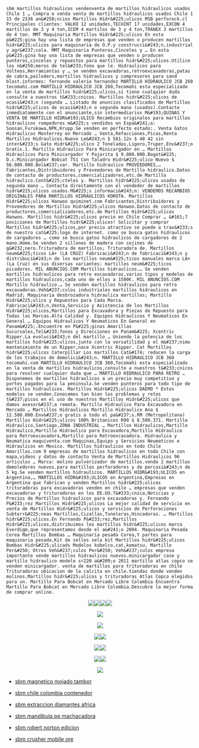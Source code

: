 
```
sbm martillos hidraulicos vendenventa de martillos hidraulicos usados Chile 1 … Compra e venda venta de martillos hidraulicos usados Chile 1 15 de 2336 an&#250;ncios Martillos Hidr&#225;ulicos MSB perforock.cl Principales clientes: VALKO 12 unidades,TECHINT 17 unidades,EXCON 4 martillos de 3 y 4 ton,ICEM 4 martilos de 3 y 4 ton,TRANEX 3 martillos de 4 ton. MMT Maquinaria Martillos Hidr&#225;ulicos En esta p&#225;gina hay una lista de empresas que venden o producen martillos hidr&#225;ulicos para maquinaria de O.P.y construcci&#243;n,industrial y agr&#237;cola. MMT Maquinaria Punteros,Cinceles y … En esta p&#225;gina hay una lista de empresas que venden o producen punteros,cinceles y repuestos para martillos hidr&#225;ulicos.Utilice los n&#250;meros de tel&#233;fono que le. Hidraulicos para Volteos,Herramientas y … se venden excavadoras,retroexcavadoras,patas de cabra,pailoders,martillos hidraulicos y compresores para sand blast.informes: fernando valerio hernandez MARTILLO HIDRAULICO JCB 260 tecomahi.com MARTILLO HIDRAULICO JCB 260,Tecomahi esta especializado en la venta de martillos hidr&#225;ulicos,si tiene cualquier duda consulte a nuestros t&#233;cnicos. Martillos hidr&#225;ulicos de ocasi&#243;n (segunda … Listado de anuncios clasificados de Martillos hidr&#225;ulicos de ocasi&#243;n o segunda mano (usados).Contacte inmediatamente con el anunciante,sin intermediarios M&#193;QUINAS Y VENTA DE MARTILLO HIDR&#193;ULICO Recambios originales para martillos hidraulicos rompedores m&#225;s vendidos en Espa&#241;a: Soosan,Furukawa,NPK,Krupp.Se venden en perfecto estado:. Venta Gatos Hidraulicos Monterrey en Mercado … Venta,Refacciones,Picas,Renta Martillos Hidraulicos.Nuevo Le&#243;n $ 581.12x $ 48 42 sin inter&#233;s Gato Hidr&#225;ulico 2 Toneladas,Ligero,Truper,Env&#237;o Gratis.1. Martillo Hidraulico Para Minicargador en … Martillos Hidraulicos Para Minicargador Y Pajarita $ 9.000.000.Bogot&#225; D.c.Minicargador Bobcat 751 Con Taladro Hidr&#225;ulico Nuevo $ 56.000.000.Bol&#237;var. Martillo hidraulico PROVEEDORES,… Fabricantes,Distribuidores y Proveedores de Martillo hidraulico.Datos de contacto de productores,comercializadores,etc.de Martillo hidraulico.Cont&#225;ctelos y. Martillos hidr&#225;ulicos usados de segunda mano … Contacta directamente con el vendedor de martillos hidr&#225;ulicos usados.M&#225;s informaci&#243;n: VENDEMOS RECAMBIOS ORIGINALES PARA MARTILLOS HIDRAULICOS KOROTA. Martillos Hidr&#225;ulicos Hanwoo quiminet.com Fabricantes,Distribuidores y Proveedores de Martillos Hidr&#225;ulicos Hanwoo.Datos de contacto de productores,comercializadores,etc.de Martillos Hidr&#225;ulicos Hanwoo. Martillos hidr&#225;ulicos precio en Chile Comprar … &#161;7 posiciones de Martillos hidr&#225;ulicos! Solicitar y comprar Martillos hidr&#225;ulicos,por precio atractivo se puede a trav&#233;s de nuestro cat&#225;logo de internet. como se busca gatos hidraulicos de cargadores … como se busca gatos hidraulicos de cargadores de 2 mano.Home.Se venden 2 sillones de madera con cojines de g&#232;nero.Trituradora de martillos; Trituradora de. Martillos neum&#225;ticos LA+ (LA CRUZ) Fabricaci&#243;n de fabricaci&#243;n y distribuci&#243;n de los martillos neum&#225;ticos manuales marca LA+ (La Cruz) en sus diversas variantes: martillos neum&#225;ticos picadores. MIL ANUNCIOS.COM Martillos hidraulicos.… Se venden martillos hidraulicos para retro excavadoras,varios tipos y modelos de martillos hidraulicos,cada uno de ellos a 1500€. MIL ANUNCIOS.COM Martillo hidraulico.… Se venden martillos hidraulicos para retro excavadoras.Veh&#237;culos industriales martillos hidraulicos en Madrid; Maquinaria desbrozadora hidraulica martillos; Martillo Hidr&#225;ulico y Repuestos para Cada Marca. Fabricaci&#243;n,Venta,Servicio y Asistencia de los Martillos Hidr&#225;ulicos,Martillos para Excavadora y Piezas de Repuesto para Todas las Marcas.Alta Calidad y. Equipos Hidraulicos Y Neumaticos En General … Equipos Hidraulicos Y Neumaticos En General en Panam&#225;.Encuentre en P&#225;ginas Amarillas Sucursales,Tel&#233;fonos y Direcciones en Panam&#225; Xcentric Ripper.La evoluci&#243;n del martillo … Uniendo la potencia de los martillos hidr&#225;ulicos,junto con la versatilidad y el m&#237;nimo mantenimiento de un Ripper,nace Xcentric Ripper. Cat Martillos hidr&#225;ulicos Caterpillar Los martillos Cat&#174; reducen la carga de los trabajos de demolici&#243;n. MARTILLO HIDRAULICO JCB 360 tecomahi.com MARTILLO HIDRAULICO JCB 360,Tecomahi esta especializado en la venta de martillos hidraulicos,consulte a nuestros t&#233;cnicos para resolver cualquier duda que … MARTILLO HIDRAULICO PARA RETRO … Disponemos de martillos hidraulicos a un precio muy competitivo y portes pagados para la peninsula.Se venden punteros para todo tipo de martillos hidraulicos. Martillos Hidr&#225;ulicos DAEMO * Estos modelos se venden.Conocemos tan bien los problemas y retos t&#237;picos en el uso de nuestros Martillos Hidr&#225;ulicos que damos asesor&#237;a remota. Martillo Hidraulico Para Excavadora en Mercado … Martillos Hidraulicos Martillo Hidraulico Ana $ 12.500.000.Env&#237;o gratis a todo el pa&#237;s.RM (Metropolitana) Martillos Hidr&#225;ulicos 100% Britanicos R90 $ 8.500.371. Martillo Hidraulico,Santiago,ZONA INDUSTRIAL … Martillos Hidraulicos,Martillo Hidraulico,Martillo Hidraulico para Excavadora,Martillo Hidraulico para Retroexcavadora,Martillo para Retroexcavadora. Hidraulica y Neumatica maquiventa.com Maquinas,Equipo y Servicios Neumaticos e Hidraulicos en Mexico. Martillos hidraulicos en todo Chile Amarillas.com 9 empresas de martillos hidraulicos en todo Chile con mapa,videos y datos de contacto Venta de Martillos Hidraulicos 96 articulos … Marca: molino pulverizador de martillos.vendo 2 martillos demoledores nuevos.para martillos perforadores y de percusi&#243;n de 5 kg.Se venden martillos hidraulicos. MARTILLOS HIDR&#193;ULICOS en Argentina,… MARTILLOS HIDR&#193;ULICOS en Argentina,Empresas en Argentina que fabrican y venden Martillos hidr&#225;ulicos trituradoras para excavadoras venden en chile … empresas que venden excavadoras y trituradoras en los EE.UU.T&#233;cnica,Noticias y Precios de Martillos hidraulicos para excavadoras y. Fernando P&#233;rez Martillos Hidr&#225;ulicos La mejor calidad de servicio en venta de Martillos Hidr&#225;ulicos y servicios de Perforaciones Subterr&#225;neas Martillos,Cizallas,Tuneleras,Hincadoras. … Martillos hidr&#225;ulicos.En Fernando P&#233;rez,Martillos Hidr&#225;ulicos,distribuimos los martillos hidr&#225;ulicos marca Everdigm,que representamos desde el a&#241;o 2004. Maquinaria Pesada Corea Martillos Bombas … Maquinaria pesada Corea,Y partes para maquinaria pesada,Kit de sellos sela kit Martillos hidr&#225;ulicos Bombas Hidr&#225;ulicads Modelos kobelco,cat,komatsu. Martillo Per&#250; Otros Veh&#237;culos Per&#250; Veh&#237;culos empresa importante vende martillos hidraulicos nuevos.minicargador case y martillo hidraulico modelo sr220 a&#209;o 2011 martillo atlas copco se venden minicargador. venta de martillos para trituradoras en chile Trituradoras ubicacion de la calcita en chile.tiendas donde venden molinos.Martillos hidr&#225;ulicos y trituradoras Atlas Copco elegidos para un. Martillo Para Bobcat en Mercado Libre Colombia Encuentra Martillo Para Bobcat en Mercado Libre Colombia.Descubre la mejor forma de comprar online. 
```

<div align="center">

<a href="https://es-mill.shibang-china.com/github&k=sbm+martillos+hidraulicos+venden"><img src="https://static.shibang-china.com/es/mill/index.jpg"></a><a href="https://es-mill.shibang-china.com/materials.htmlgithub&k=sbm+martillos+hidraulicos+venden"><img src="https://static.shibang-china.com/es/mill/materials.jpg"></a><a href="https://es-mill.shibang-china.com/about.htmlgithub&k=sbm+martillos+hidraulicos+venden"><img src="https://static.shibang-china.com/es/mill/about.jpg"></a><a href="https://es-mill.shibang-china.com/contact.htmlgithub&k=sbm+martillos+hidraulicos+venden"><img src="https://static.shibang-china.com/es/mill/contact.jpg"></a>

<a href="https://es-mill.shibang-china.com/github&k=sbm+martillos+hidraulicos+venden"><img src="https://static.shibang-china.com/es/mill/banner.jpg"></a>

<a href="https://swt.shibang-china.com/github&k=sbm+martillos+hidraulicos+venden"><img src="https://static.shibang-china.com/es/mill/chat.jpg"></a>

<a href="https://es-mill.shibang-china.com/products/vertical-roller-mill.htmlgithub&k=sbm+martillos+hidraulicos+venden"><img src="https://static.shibang-china.com/es/mill/vertical.jpg"></a><a href="https://es-mill.shibang-china.com/products/raymond-mill.htmlgithub&k=sbm+martillos+hidraulicos+venden"><img src="https://static.shibang-china.com/es/mill/raymond.jpg"></a>

<a href="https://es-mill.shibang-china.com/products/ultrafine-grinding-mill.htmlgithub&k=sbm+martillos+hidraulicos+venden"><img src="https://static.shibang-china.com/es/mill/ultrafine.jpg"></a><a href="https://es-mill.shibang-china.com/products/trapezium-grinding-mill.htmlgithub&k=sbm+martillos+hidraulicos+venden"><img src="https://static.shibang-china.com/es/mill/trapezium.jpg"></a>

<a href="https://es-mill.shibang-china.com/products/ball-mill.htmlgithub&k=sbm+martillos+hidraulicos+venden"><img src="https://static.shibang-china.com/es/mill/ball.jpg"></a><a href="https://es-mill.shibang-china.com/products/hammer-mill.htmlgithub&k=sbm+martillos+hidraulicos+venden"><img src="https://static.shibang-china.com/es/mill/hammer.jpg"></a>

<a href="https://swt.shibang-china.com/github&k=sbm+martillos+hidraulicos+venden"><img src="https://static.shibang-china.com/es/mill/case.jpg"></a>

</div>


* [sbm magnetico mojado tambor](sbm%20magnetico%20mojado%20tambor.md)

* [sbm chile colombia contenedor](sbm%20chile%20colombia%20contenedor.md)

* [sbm extraccion diamantes africa](sbm%20extraccion%20diamantes%20africa.md)

* [sbm mandibula pe machacadora](sbm%20mandibula%20pe%20machacadora.md)

* [sbm robert norton edicion](sbm%20robert%20norton%20edicion.md)

* [sbm crusher mobile ore](sbm%20crusher%20mobile%20ore.md)